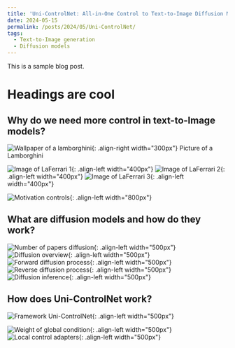 ```yaml
---
title: 'Uni-ControlNet: All-in-One Control to Text-to-Image Diffusion Models'
date: 2024-05-15
permalink: /posts/2024/05/Uni-ControlNet/
tags:
  - Text-to-Image generation
  - Diffusion models
---
```


This is a sample blog post.

Headings are cool
======


Why do we need more control in text-to-Image models?
------
![Wallpaper of a lamborghini](/images/lamborghini_wallpaper.jpg){: .align-right width="300px"}
Picture of a Lamborghini

![Image of LaFerrari 1](/images/laferrari_image_1.jpeg){: .align-left width="400px"}
![Image of LaFerrari 2](/images/laferrari_image_2.jpeg){: .align-left width="400px"}
![Image of LaFerrari 3](/images/laferrari_image_3.jpeg){: .align-left width="400px"}

![Motivation controls](/images/motivation_controls.png){: .align-left width="800px"}

What are diffusion models and how do they work?
------

![Number of papers diffusion](/images/number_of_papers_diffusion.png){: .align-left width="500px"}
![Diffusion overview](/images/diffusion_overview.png){: .align-left width="500px"}
![Forward diffusion process](/images/forward_diffusion_process.png){: .align-left width="500px"}
![Reverse diffusion process](/images/reverse_diffusion_process.png){: .align-left width="500px"}
![Diffusion inference](/images/diffusion_inference.png){: .align-left width="500px"}

How does Uni-ControlNet work?
------

![Framework Uni-ControlNet](/images/framework_uni-controlnet.png){: .align-left width="500px"}


![Weight of global condition](/images/weight_of_global_condition.png){: .align-left width="500px"}
![Local control adapters](/images/local_control_adapters.png){: .align-left width="500px"}
